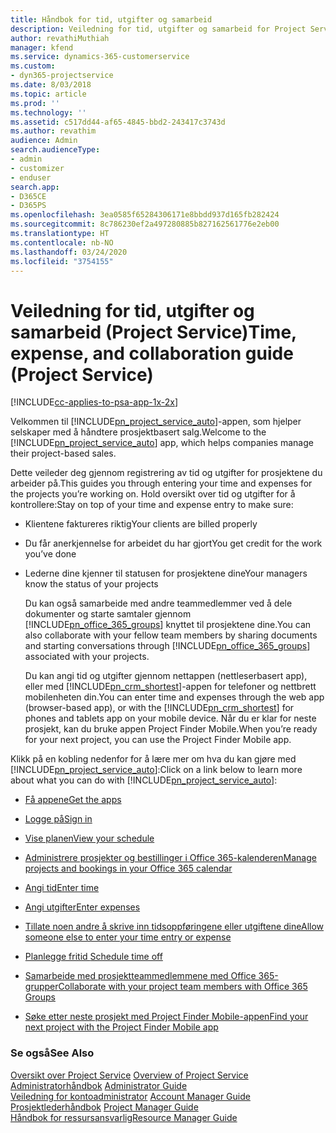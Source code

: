 ```yaml
---
title: Håndbok for tid, utgifter og samarbeid
description: Veiledning for tid, utgifter og samarbeid for Project Service
author: revathiMuthiah
manager: kfend
ms.service: dynamics-365-customerservice
ms.custom:
- dyn365-projectservice
ms.date: 8/03/2018
ms.topic: article
ms.prod: ''
ms.technology: ''
ms.assetid: c517dd44-af65-4845-bbd2-243417c3743d
ms.author: revathim
audience: Admin
search.audienceType:
- admin
- customizer
- enduser
search.app:
- D365CE
- D365PS
ms.openlocfilehash: 3ea0585f65284306171e8bbdd937d165fb282424
ms.sourcegitcommit: 8c786230ef2a497280885b827162561776e2eb00
ms.translationtype: HT
ms.contentlocale: nb-NO
ms.lasthandoff: 03/24/2020
ms.locfileid: "3754155"
---
```

# <a name="time-expense-and-collaboration-guide-project-service"></a><span data-ttu-id="85eeb-103">Veiledning for tid, utgifter og samarbeid (Project Service)</span><span class="sxs-lookup"><span data-stu-id="85eeb-103">Time, expense, and collaboration guide (Project Service)</span></span>

[!INCLUDE[cc-applies-to-psa-app-1x-2x](../includes/cc-applies-to-psa-app-1x-2x.md)]

<span data-ttu-id="85eeb-104">Velkommen til [!INCLUDE[pn_project_service_auto](../includes/pn-project-service-auto.md)]-appen, som hjelper selskaper med å håndtere prosjektbasert salg.</span><span class="sxs-lookup"><span data-stu-id="85eeb-104">Welcome to the [!INCLUDE[pn_project_service_auto](../includes/pn-project-service-auto.md)] app, which helps companies manage their project-based sales.</span></span> 
  
 <span data-ttu-id="85eeb-105">Dette veileder deg gjennom registrering av tid og utgifter for prosjektene du arbeider på.</span><span class="sxs-lookup"><span data-stu-id="85eeb-105">This guides you through entering your time and expenses for the projects you’re working on.</span></span> <span data-ttu-id="85eeb-106">Hold oversikt over tid og utgifter for å kontrollere:</span><span class="sxs-lookup"><span data-stu-id="85eeb-106">Stay on top of your time and expense entry to make sure:</span></span>  
  
- <span data-ttu-id="85eeb-107">Klientene faktureres riktig</span><span class="sxs-lookup"><span data-stu-id="85eeb-107">Your clients are billed properly</span></span>  
  
- <span data-ttu-id="85eeb-108">Du får anerkjennelse for arbeidet du har gjort</span><span class="sxs-lookup"><span data-stu-id="85eeb-108">You get credit for the work you’ve done</span></span>  
  
- <span data-ttu-id="85eeb-109">Lederne dine kjenner til statusen for prosjektene dine</span><span class="sxs-lookup"><span data-stu-id="85eeb-109">Your managers know the status of your projects</span></span>  
  
  <span data-ttu-id="85eeb-110">Du kan også samarbeide med andre teammedlemmer ved å dele dokumenter og starte samtaler gjennom [!INCLUDE[pn_office_365_groups](../includes/pn-office-365-groups.md)] knyttet til prosjektene dine.</span><span class="sxs-lookup"><span data-stu-id="85eeb-110">You can also collaborate with your fellow team members by sharing documents and starting conversations through [!INCLUDE[pn_office_365_groups](../includes/pn-office-365-groups.md)] associated with your projects.</span></span>  
  
  <span data-ttu-id="85eeb-111">Du kan angi tid og utgifter gjennom nettappen (nettleserbasert app), eller med [!INCLUDE[pn_crm_shortest](../includes/pn-crm-shortest.md)]-appen for telefoner og nettbrett mobilenheten din.</span><span class="sxs-lookup"><span data-stu-id="85eeb-111">You can enter time and expenses through the web app (browser-based app), or with the [!INCLUDE[pn_crm_shortest](../includes/pn-crm-shortest.md)] for phones and tablets app on your mobile device.</span></span> <span data-ttu-id="85eeb-112">Når du er klar for neste prosjekt, kan du bruke appen Project Finder Mobile.</span><span class="sxs-lookup"><span data-stu-id="85eeb-112">When you’re ready for your next project, you can use the Project Finder Mobile app.</span></span>  
  
<span data-ttu-id="85eeb-113">Klikk på en kobling nedenfor for å lære mer om hva du kan gjøre med [!INCLUDE[pn_project_service_auto](../includes/pn-project-service-auto.md)]:</span><span class="sxs-lookup"><span data-stu-id="85eeb-113">Click on a link below to learn more about what you can do with [!INCLUDE[pn_project_service_auto](../includes/pn-project-service-auto.md)]:</span></span>  
  
-   [<span data-ttu-id="85eeb-114">Få appene</span><span class="sxs-lookup"><span data-stu-id="85eeb-114">Get the apps</span></span>](../project-service/get-apps.md)  
  
-   [<span data-ttu-id="85eeb-115">Logge på</span><span class="sxs-lookup"><span data-stu-id="85eeb-115">Sign in</span></span>](../project-service/sign-in.md)  
  
-   [<span data-ttu-id="85eeb-116">Vise planen</span><span class="sxs-lookup"><span data-stu-id="85eeb-116">View your schedule</span></span>](../project-service/view-schedule.md)  
  
-   [<span data-ttu-id="85eeb-117">Administrere prosjekter og bestillinger i Office 365-kalenderen</span><span class="sxs-lookup"><span data-stu-id="85eeb-117">Manage projects and bookings in your Office 365 calendar</span></span>](../project-service/manage-project-bookings-office-365-calendar.md)  
  
-   [<span data-ttu-id="85eeb-118">Angi tid</span><span class="sxs-lookup"><span data-stu-id="85eeb-118">Enter time</span></span>](../project-service/enter-time.md)  
  
-   [<span data-ttu-id="85eeb-119">Angi utgifter</span><span class="sxs-lookup"><span data-stu-id="85eeb-119">Enter expenses</span></span>](../project-service/enter-expenses.md)  
  
-   [<span data-ttu-id="85eeb-120">Tillate noen andre å skrive inn tidsoppføringene eller utgiftene dine</span><span class="sxs-lookup"><span data-stu-id="85eeb-120">Allow someone else to enter your time entry or expense</span></span>](../project-service/allow-someone-else-enter-time-entry-expense.md)  
  
-   [<span data-ttu-id="85eeb-121">Planlegge fritid </span><span class="sxs-lookup"><span data-stu-id="85eeb-121">Schedule time off</span></span>](../project-service/schedule-time-off.md)  
  
-   [<span data-ttu-id="85eeb-122">Samarbeide med prosjektteammedlemmene med Office 365-grupper</span><span class="sxs-lookup"><span data-stu-id="85eeb-122">Collaborate with your project team members with Office 365 Groups</span></span>](../project-service/collaborate-project-team-members-office-365-groups.md)  
  
-   [<span data-ttu-id="85eeb-123">Søke etter neste prosjekt med Project Finder Mobile-appen</span><span class="sxs-lookup"><span data-stu-id="85eeb-123">Find your next project with the Project Finder Mobile app</span></span>](../project-service/find-next-project-finder-mobile-app.md)  
  
### <a name="see-also"></a><span data-ttu-id="85eeb-124">Se også</span><span class="sxs-lookup"><span data-stu-id="85eeb-124">See Also</span></span>  
 <span data-ttu-id="85eeb-125">[Oversikt over Project Service](../project-service/overview.md) </span><span class="sxs-lookup"><span data-stu-id="85eeb-125">[Overview of Project Service](../project-service/overview.md) </span></span>  
 <span data-ttu-id="85eeb-126">[Administratorhåndbok](../project-service/admin-guide.md) </span><span class="sxs-lookup"><span data-stu-id="85eeb-126">[Administrator Guide](../project-service/admin-guide.md) </span></span>  
 <span data-ttu-id="85eeb-127">[Veiledning for kontoadministrator](../project-service/account-manager-guide.md) </span><span class="sxs-lookup"><span data-stu-id="85eeb-127">[Account Manager Guide](../project-service/account-manager-guide.md) </span></span>  
 <span data-ttu-id="85eeb-128">[Prosjektlederhåndbok](../project-service/project-manager-guide.md) </span><span class="sxs-lookup"><span data-stu-id="85eeb-128">[Project Manager Guide](../project-service/project-manager-guide.md) </span></span>  
 [<span data-ttu-id="85eeb-129">Håndbok for ressursansvarlig</span><span class="sxs-lookup"><span data-stu-id="85eeb-129">Resource Manager Guide</span></span>](../project-service/resource-manager-guide.md)   
